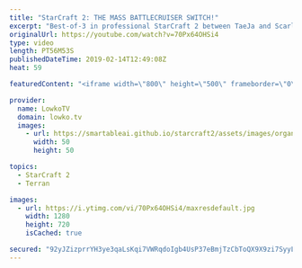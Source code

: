 ```yaml
---
title: "StarCraft 2: THE MASS BATTLECRUISER SWITCH!"
excerpt: "Best-of-3 in professional StarCraft 2 between TaeJa and Scarlett. Subscribe for more videos: http://lowko.tv/youtube TY vs Dark (epic game): https://goo.gl/PGHX1S  An awesome series of games in professional StarCraft 2. In this series TaeJa decides to mix it up. He's very well known for his Marine play."
originalUrl: https://youtube.com/watch?v=70Px64OHSi4
type: video
length: PT56M53S
publishedDateTime: 2019-02-14T12:49:08Z
heat: 59

featuredContent: "<iframe width=\"800\" height=\"500\" frameborder=\"0\" src=\"https://www.youtube.com/embed/70Px64OHSi4\" allow=\"accelerometer; autoplay; encrypted-media; gyroscope; picture-in-picture\" allowfullscreen></iframe>"

provider:
  name: LowkoTV
  domain: lowko.tv
  images:
    - url: https://smartableai.github.io/starcraft2/assets/images/organizations/lowko.tv-50x50.jpg
      width: 50
      height: 50

topics:
  - StarCraft 2
  - Terran

images:
  - url: https://i.ytimg.com/vi/70Px64OHSi4/maxresdefault.jpg
    width: 1280
    height: 720
    isCached: true

secured: "92yJZizprrYH3ye3qaLsKqi7VWRqdoIgb4UsP37eBmjTzCbToQX9X9zi7SyyLM5rh4t5p0Gfuejb+lh2QSA0RjNiEkJdzRq1UB2gbOpRrX3Ww/bO7vAHTVTTGP8nM9PVIsovNZqNIDD1OSQ/evXBo7ps15pp9mLv5W83wltJdk2n06e1YSKVmd/CFv0Vhut7q44xcAD0AW6ceD+R64+3gZrgtq0SZ2aaJTmgZL8nvwieTR/Nl+zGVyCLf9M0fEGDQYG2vry3zu0+LWqyGN6bIhEclKywHI9wWBKOfKYS7WdRUwoU5MlsHSttnEbhcaAFQ+vOpc29W0DfvqpHdOaYE4IPxnf8HkmGg5aXwIQT3wXAv0V7Oq/JfJHU7WyrfebsCu3RXKDdpBnNso1BM0J0iMZonT1xIx1xYroeyZscqQZy7uUZMNcuN1IHf3Fl+zuj;YkrhXHePXj82bfIeOVQiaA=="
---
```


